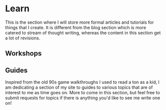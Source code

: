 # Learn

This is the section where I will store more formal articles and tutorials for things that I create. It is different from the blog section which is more catered to stream of thought writing, whereas the content in this section get a lot of revisions.

<guide-item title="Scalable Prop Patterns with Vue.js" description="Learn to master props and best practices to create reusable components." href="/workshops/scalable-prop-patterns"></guide-item>

## Workshops

## Guides

Inspired from the old 90s game walkthroughs I used to read a ton as a kid, I am dedicating a section of my site to guides to various topics that are of interest to me as time goes on. More to come in this section, but feel free to submit requests for topics if there is anything you'd like to see me write one on!

<guide-item class="mt-5" title="VuePress Blog Boilerplate" description="An ever-evolving and opinionated dev environment for people who want to use VuePress to power their blogs." image="/images/vuepress-blog-logo.png" alt="VuePress Blog Boilerplate logo" href="https://vuepress-blog-boilerplate.bencodezen.io/"></guide-item>
